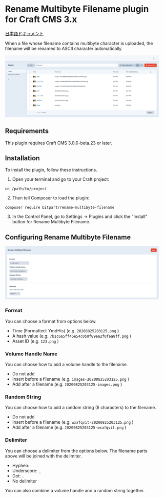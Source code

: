 # Rename Multibyte Filename plugin for Craft CMS 3.x

[日本語ドキュメント](README.ja.md)

When a file whose filename contains multibyte character is uploaded, the filename will be renamed to ASCII character automatically.

![Screenshot](resources/img/screenshot-min.png)

## Requirements

This plugin requires Craft CMS 3.0.0-beta.23 or later.

## Installation

To install the plugin, follow these instructions.

1. Open your terminal and go to your Craft project:

```
cd /path/to/project
```

2. Then tell Composer to load the plugin:

```
composer require bitpart/rename-multibyte-filename
```

3. In the Control Panel, go to Settings → Plugins and click the “Install” button for Rename Multibyte Filename.

## Configuring Rename Multibyte Filename

![Screenshot](resources/img/config-en-min.png)

### Format

You can choose a format from options below.

- Time (Formatted: YmdHis) (e.g. `20200825203125.png` )
- A hash value (e.g. `7b1c6a5ff46e54c0b0f89ea2f0fea8ff.png` )
- Asset ID (e.g. `123.png` )

### Volume Handle Name

You can choose how to add a volume handle to the filename.

- Do not add
- Insert before a filename (e.g. `images-20200825203125.png` )
- Add after a filename (e.g. `20200825203125-images.png` )

### Random String

You can choose how to add a random string (8 characters) to the filename.

- Do not add
- Insert before a filename (e.g. `wxafqvit-20200825203125.png` )
- Add after a filename (e.g. `20200825203125-wxafqvit.png` )

### Delimiter

You can choose a delimiter from the options below. The filename parts above will be joined with the delimiter.

- Hyphen: `-`
- Underscore: `_`
- Dot: `.`
- No delimiter

You can also combine a volume handle and a random string together.
